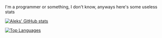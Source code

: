I'm a programmer or something, I don't know, anyways here's some useless stats

[![Aleks' GitHub stats](https://github-readme-stats.vercel.app/api?username=Aleks-b01&show_icons=true&theme=tokyonight)](https://github.com/anuraghazra/github-readme-stats)

[![Top Languages](https://github-readme-stats.vercel.app/api/top-langs/?username=Aleks-b01&show_icons=true&theme=tokyonight)](https://github.com/anuraghazra/github-readme-stats)
